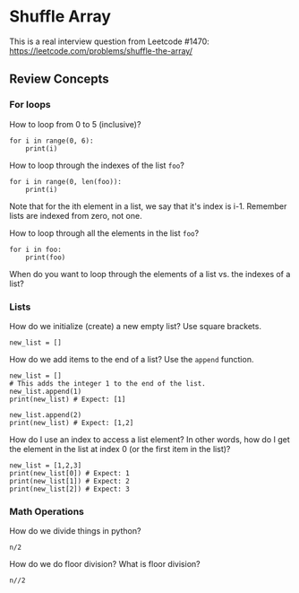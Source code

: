 # Shuffle Array

This is a real interview question from Leetcode #1470:
https://leetcode.com/problems/shuffle-the-array/

## Review Concepts

### For loops
How to loop from 0 to 5 (inclusive)? 
```
for i in range(0, 6):
    print(i)
```

How to loop through the indexes of the list `foo`? 
```
for i in range(0, len(foo)):
    print(i)
```
Note that for the ith element in a list, we say that it's index is i-1. Remember lists are indexed from zero, not one.

How to loop through all the elements in the list `foo`?
```
for i in foo:
    print(foo)
```

When do you want to loop through the elements of a list vs. the indexes of a list?

### Lists
How do we initialize (create) a new empty list? Use square brackets.
```
new_list = []
```

How do we add items to the end of a list? Use the `append` function. 
```
new_list = []
# This adds the integer 1 to the end of the list. 
new_list.append(1)
print(new_list) # Expect: [1]

new_list.append(2)
print(new_list) # Expect: [1,2]
```
How do I use an index to access a list element? In other words, how do I get the element in the list at index 0 (or the first item in the list)? 
```
new_list = [1,2,3]
print(new_list[0]) # Expect: 1
print(new_list[1]) # Expect: 2
print(new_list[2]) # Expect: 3
```

### Math Operations
How do we divide things in python? 
```
n/2
```

How do we do floor division? What is floor division? 
```
n//2
```
